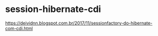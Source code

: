 # session-hibernate-cdi

https://deividnn.blogspot.com.br/2017/11/sessionfactory-do-hibernate-com-cdi.html
